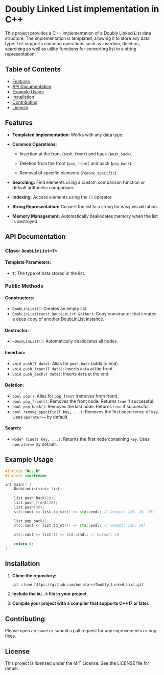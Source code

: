 # Doubly Linked List implementation in C++

This project provides a C++ implementation of a Doubly Linked List data structure. The implementation is templated,
allowing it to store any data type. List supports common operations such as insertion, deletion, searching as well as
utility functions for converting list to a string representation.

## Table of Contents

- [Features](#features)
- [API Documentation](#api-documentation)
- [Example Usage](#example-usage)
- [Installation](#installation)
- [Contributing](#contributing)
- [License](#license)

## Features

- **Templated Implementation:** Works with any data type.

- **Common Operations:**

    - Insertion at the front (`push_front`) and back (`push_back`).

    - Deletion from the front (`pop_front`) and back (`pop_back`).

    - Removal of specific elements (`remove_specific`).

- **Searching:** Find elements using a custom comparison function or default arithmetic comparison.

- **Indexing:** Access elements using the `[]` operator.

- **String Representation:** Convert the list to a string for easy visualization.

- **Memory Management:** Automatically deallocates memory when the list is destroyed.

## API Documentation

### Class: `DoubLinList<T>`

#### Template Parameters:

- `T`: The type of data stored in the list.

### Public Methods

#### Constructors:

- `DoubLinList()`: Creates an empty list.
- `DoubLinList(const DoubLinList &other)`: Copy constructor that creates a deep copy of another DoubLinList instance.

#### Destructor:

- `~DoubLinList()`: Automatically deallocates all nodes.

#### Insertion:

- `void push(T data)`: Alias for `push_back` (adds to end).
- `void push_front(T data)`: Inserts `data` at the front.
- `void push_back(T data)`: Inserts `data` at the end.

#### Deletion:

- `bool pop()`: Alias for `pop_front` (removes from front).
- `bool pop_front()`: Removes the front node. Returns `true` if successful.
- `bool pop_back()`: Removes the last node. Returns `true` if successful.
- `bool remove_specific(T key, ...)`: Removes the first occurrence of `key`. Uses `operator==` by default.

#### Search:

- `Node* find(T key, ...)`: Returns the first node containing `key`. Uses `operator==` by default.

## Example Usage

```cpp
#include "DLL.h"
#include <iostream>

int main() {
    DoubLinList<int> list;
    
    list.push_back(10);
    list.push_front(20);
    list.push(30);
    std::cout << list.to_str() << std::endl; // Output: [20, 10, 30]
    
    list.pop_back();
    std::cout << list.to_str() << std::endl; // Output: [20, 10]
    
    std::cout << list[1] << std::endl; // Output: 10
    
    return 0;
}
```

## Installation

1. **Clone the repository:**
   ```bash
   git clone https://github.com/nonofare/Doubly_Linked_List.git
   ```

2. **Include the `DLL.h` file in your project.**

3. **Compile your project with a compiler that supports C++17 or later.**

## Contributing

Please open an issue or submit a pull request for any improvements or bug fixes.

## License

This project is licensed under the MIT License. See the LICENSE file for details.
